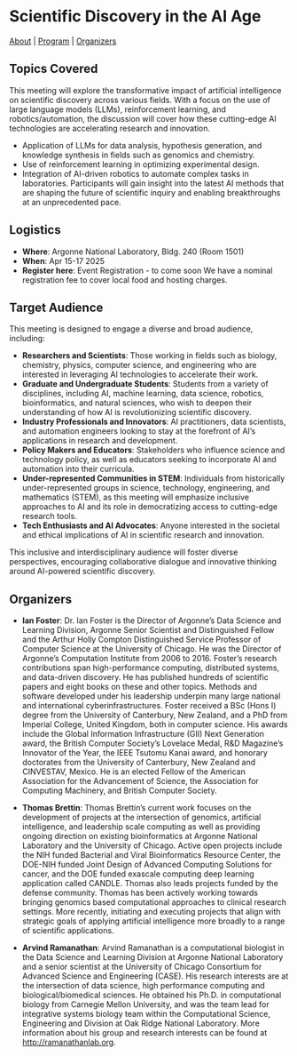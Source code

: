 # Scientific Discovery in the AI Age

[About](https://acadev.https://acadev.github.io/sdl-workshop-2024.github.io/index.md) | [Program](https://acadev.github.io/sdl-workshop-2024.github.io/program.md) | [Organizers](https://acadev.github.io/sdl-workshop-2024.github.io/organizers.md)

## Topics Covered
This meeting will explore the transformative impact of artificial intelligence on scientific discovery across various fields. With a focus on the use of large language models (LLMs), reinforcement learning, and robotics/automation, the discussion will cover how these cutting-edge AI technologies are accelerating research and innovation.
- Application of LLMs for data analysis, hypothesis generation, and knowledge synthesis in fields such as genomics and chemistry.
- Use of reinforcement learning in optimizing experimental design.
- Integration of AI-driven robotics to automate complex tasks in laboratories.
Participants will gain insight into the latest AI methods that are shaping the future of scientific inquiry and enabling breakthroughs at an unprecedented pace.

## Logistics 
- **Where**: Argonne National Laboratory, Bldg. 240 (Room 1501)
- **When**: Apr 15-17 2025
- **Register here**: Event Registration - to come soon
We have a nominal registration fee to cover local food and hosting charges. 

## Target Audience

This meeting is designed to engage a diverse and broad audience, including:
- **Researchers and Scientists**: Those working in fields such as biology, chemistry, physics, computer science, and engineering who are interested in leveraging AI technologies to accelerate their work.
- **Graduate and Undergraduate Students**: Students from a variety of disciplines, including AI, machine learning, data science, robotics, bioinformatics, and natural sciences, who wish to deepen their understanding of how AI is revolutionizing scientific discovery.
- **Industry Professionals and Innovators**: AI practitioners, data scientists, and automation engineers looking to stay at the forefront of AI’s applications in research and development.
- **Policy Makers and Educators**: Stakeholders who influence science and technology policy, as well as educators seeking to incorporate AI and automation into their curricula.
- **Under-represented Communities in STEM**: Individuals from historically under-represented groups in science, technology, engineering, and mathematics (STEM), as this meeting will emphasize inclusive approaches to AI and its role in democratizing access to cutting-edge research tools.
- **Tech Enthusiasts and AI Advocates**: Anyone interested in the societal and ethical implications of AI in scientific research and innovation.

This inclusive and interdisciplinary audience will foster diverse perspectives, encouraging collaborative dialogue and innovative thinking around AI-powered scientific discovery.

## Organizers
- **Ian Foster**: Dr. Ian Foster is the Director of Argonne’s Data Science and Learning Division, Argonne Senior Scientist and Distinguished Fellow and the Arthur Holly Compton Distinguished Service Professor of Computer Science at the University of Chicago.  He was the Director of Argonne’s Computation Institute from 2006 to 2016. Foster’s research contributions span high-performance computing, distributed systems, and data-driven discovery.  He has published hundreds of scientific papers and eight books on these and other topics.  Methods and software developed under his leadership underpin many large national and international cyberinfrastructures. Foster received a BSc (Hons I) degree from the University of Canterbury, New Zealand, and a PhD from Imperial College, United Kingdom, both in computer science.  His awards include the Global Information Infrastructure (GII) Next Generation award, the British Computer Society’s Lovelace Medal, R&D Magazine’s Innovator of the Year, the IEEE Tsutomu Kanai award, and honorary doctorates from the University of Canterbury, New Zealand and CINVESTAV, Mexico. He is an elected Fellow of the American Association for the Advancement of Science, the Association for Computing Machinery, and British Computer Society.
  
- **Thomas Brettin**: Thomas Brettin’s current work focuses on the development of projects at the intersection of genomics, artificial intelligence, and leadership scale computing as well as providing ongoing direction on existing bioinformatics at Argonne National Laboratory and the University of Chicago. Active open projects include the NIH funded Bacterial and Viral Bioinformatics Resource Center, the DOE-NIH funded Joint Design of Advanced Computing Solutions for cancer, and the DOE funded exascale computing deep learning application called CANDLE. Thomas also leads projects funded by the defense community. Thomas has been actively working towards bringing genomics based computational approaches to clinical research settings. More recently, initiating and executing projects that align with strategic goals of applying artificial intelligence more broadly to a range of scientific applications.
  
- **Arvind Ramanathan**: Arvind Ramanathan is a computational biologist in the Data Science and Learning Division at Argonne National Laboratory and a senior scientist at the University of Chicago Consortium for Advanced Science and Engineering (CASE). His research interests are at the intersection of data science, high performance computing and biological/biomedical sciences. He obtained his Ph.D. in computational biology from Carnegie Mellon University, and was the team lead for integrative systems biology team within the Computational Science, Engineering and Division at Oak Ridge National Laboratory.  More information about his group and research interests can be found at [http://​ramanathanlab​.org](https://ramanathanlab.org).
